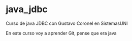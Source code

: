 # java_jdbc
Curso de java JDBC con Gustavo Coronel en SistemasUNI

En este curso voy a aprender Git,
pense que era java
